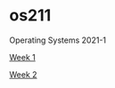 # os211
Operating Systems 2021-1

[Week 1](https://angelindepthios.github.io/os211/w01)

[Week 2](https://angelindepthios.github.io/os211/w02)
